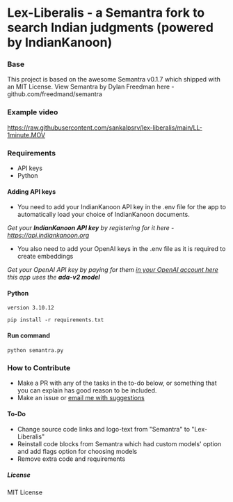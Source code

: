 # Lex-Liberalis - a Semantra fork to search Indian judgments (powered by IndianKanoon)

### Base 

This project is based on the awesome Semantra v0.1.7 which shipped with an MIT License. View Semantra by Dylan Freedman here - github.com/freedmand/semantra

### Example video

https://raw.githubusercontent.com/sankalpsrv/lex-liberalis/main/LL-1minute.MOV

### Requirements

- API keys
- Python

#### Adding API keys

- You need to add your IndianKanoon API key in the .env file for the app to automatically load your choice of IndianKanoon documents.

*Get your **IndianKanoon API key** by registering for it here - https://api.indiankanoon.org*

- You also need to add your OpenAI keys in the .env file as it is required to create embeddings

*Get your OpenAI API key by paying for them [in your OpenAI account here](https://platform.openai.com/api-keys) this app uses the **ada-v2 model***

#### Python

`version 3.10.12`

`pip install -r requirements.txt`

#### Run command

`python semantra.py`


### How to Contribute

- Make a PR with any of the tasks in the to-do below, or something that you can explain has good reason to be included.
- Make an issue or [email me with suggestions](sankalpsrv.in)

#### To-Do 

- Change source code links and logo-text from "Semantra" to "Lex-Liberalis"
- Reinstall code blocks from Semantra which had custom models' option and add flags option for choosing models
- Remove extra code and requirements

##### License

MIT License
